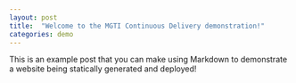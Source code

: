 ```yaml
---
layout: post
title:  "Welcome to the MGTI Continuous Delivery demonstration!"
categories: demo
---
```


This is an example post that you can make using Markdown to demonstrate a website being statically generated and deployed!
